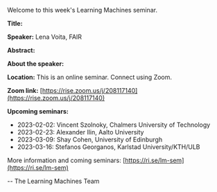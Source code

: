Welcome to this week's Learning Machines seminar.

**Title:** 

**Speaker:** Lena Voita, FAIR

**Abstract:** 

**About the speaker:** 

**Location:** This is an online seminar. Connect using Zoom.

**Zoom link:** [https://rise.zoom.us/j/208117140](https://rise.zoom.us/j/208117140)

**Upcoming seminars:**

* 2023-02-02: Vincent Szolnoky, Chalmers University of Technology
* 2023-02-23: Alexander Ilin, Aalto University
* 2023-03-09: Shay Cohen, University of Edinburgh
* 2023-03-16: Stefanos Georganos, Karlstad University/KTH/ULB

More information and coming seminars: [https://ri.se/lm-sem](https://ri.se/lm-sem)

-- The Learning Machines Team

